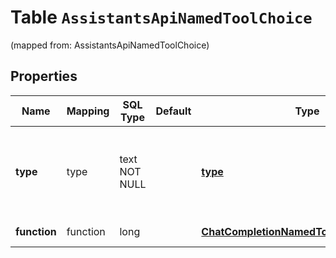 
# Table `AssistantsApiNamedToolChoice`
(mapped from: AssistantsApiNamedToolChoice)

## Properties
Name | Mapping | SQL Type | Default | Type | Description | Notes
---- | ------- | -------- | ------- | ---- | ----------- | -----
**type** | type | text NOT NULL |  | [**type**](#Type) | The type of the tool. If type is &#x60;function&#x60;, the function name must be set | 
**function** | function | long |  | [**ChatCompletionNamedToolChoiceFunction**](ChatCompletionNamedToolChoiceFunction.md) |  |  [optional] [foreignkey]




